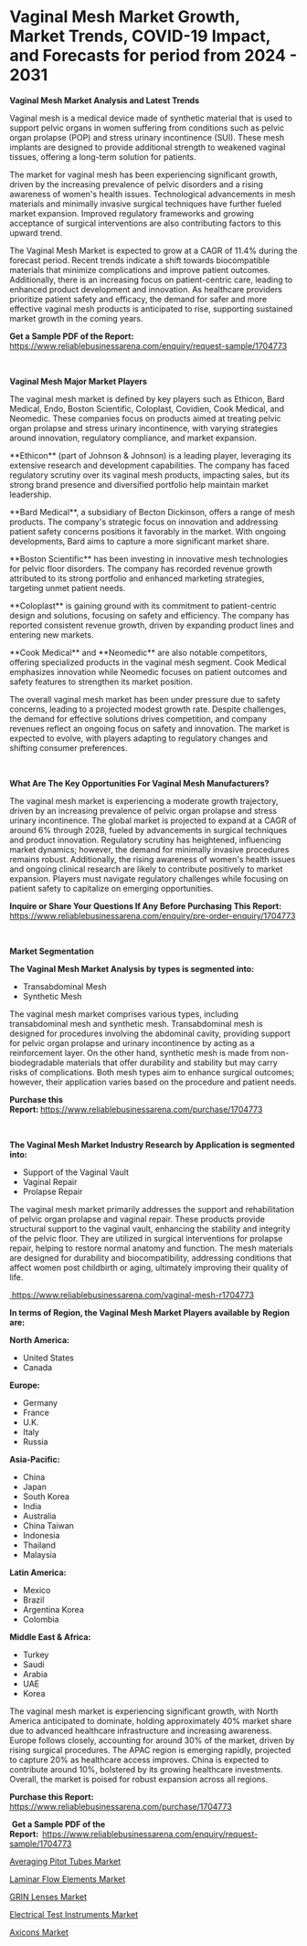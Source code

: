<p><h1>Vaginal Mesh Market Growth, Market Trends, COVID-19 Impact, and Forecasts for period from 2024 - 2031</h1></p><p><strong>Vaginal Mesh Market Analysis and Latest Trends</strong></p>
<p><p>Vaginal mesh is a medical device made of synthetic material that is used to support pelvic organs in women suffering from conditions such as pelvic organ prolapse (POP) and stress urinary incontinence (SUI). These mesh implants are designed to provide additional strength to weakened vaginal tissues, offering a long-term solution for patients. </p><p>The market for vaginal mesh has been experiencing significant growth, driven by the increasing prevalence of pelvic disorders and a rising awareness of women's health issues. Technological advancements in mesh materials and minimally invasive surgical techniques have further fueled market expansion. Improved regulatory frameworks and growing acceptance of surgical interventions are also contributing factors to this upward trend.</p><p>The Vaginal Mesh Market is expected to grow at a CAGR of 11.4% during the forecast period. Recent trends indicate a shift towards biocompatible materials that minimize complications and improve patient outcomes. Additionally, there is an increasing focus on patient-centric care, leading to enhanced product development and innovation. As healthcare providers prioritize patient safety and efficacy, the demand for safer and more effective vaginal mesh products is anticipated to rise, supporting sustained market growth in the coming years.</p></p>
<p><strong>Get a Sample PDF of the Report:&nbsp;</strong> <a href="https://www.reliablebusinessarena.com/enquiry/request-sample/1704773?utm_campaign=1685&utm_medium=2&utm_source=Github&utm_content=ia&utm_term=21102024&utm_id=vaginal-mesh">https://www.reliablebusinessarena.com/enquiry/request-sample/1704773</a></p>
<p>&nbsp;</p>
<p><strong>Vaginal Mesh Major Market Players</strong></p>
<p><p>The vaginal mesh market is defined by key players such as Ethicon, Bard Medical, Endo, Boston Scientific, Coloplast, Covidien, Cook Medical, and Neomedic. These companies focus on products aimed at treating pelvic organ prolapse and stress urinary incontinence, with varying strategies around innovation, regulatory compliance, and market expansion.</p><p>**Ethicon** (part of Johnson & Johnson) is a leading player, leveraging its extensive research and development capabilities. The company has faced regulatory scrutiny over its vaginal mesh products, impacting sales, but its strong brand presence and diversified portfolio help maintain market leadership.</p><p>**Bard Medical**, a subsidiary of Becton Dickinson, offers a range of mesh products. The company's strategic focus on innovation and addressing patient safety concerns positions it favorably in the market. With ongoing developments, Bard aims to capture a more significant market share.</p><p>**Boston Scientific** has been investing in innovative mesh technologies for pelvic floor disorders. The company has recorded revenue growth attributed to its strong portfolio and enhanced marketing strategies, targeting unmet patient needs.</p><p>**Coloplast** is gaining ground with its commitment to patient-centric design and solutions, focusing on safety and efficiency. The company has reported consistent revenue growth, driven by expanding product lines and entering new markets.</p><p>**Cook Medical** and **Neomedic** are also notable competitors, offering specialized products in the vaginal mesh segment. Cook Medical emphasizes innovation while Neomedic focuses on patient outcomes and safety features to strengthen its market position.</p><p>The overall vaginal mesh market has been under pressure due to safety concerns, leading to a projected modest growth rate. Despite challenges, the demand for effective solutions drives competition, and company revenues reflect an ongoing focus on safety and innovation. The market is expected to evolve, with players adapting to regulatory changes and shifting consumer preferences.</p></p>
<p>&nbsp;</p>
<p><strong>What Are The Key Opportunities For Vaginal Mesh Manufacturers?</strong></p>
<p><p>The vaginal mesh market is experiencing a moderate growth trajectory, driven by an increasing prevalence of pelvic organ prolapse and stress urinary incontinence. The global market is projected to expand at a CAGR of around 6% through 2028, fueled by advancements in surgical techniques and product innovation. Regulatory scrutiny has heightened, influencing market dynamics; however, the demand for minimally invasive procedures remains robust. Additionally, the rising awareness of women's health issues and ongoing clinical research are likely to contribute positively to market expansion. Players must navigate regulatory challenges while focusing on patient safety to capitalize on emerging opportunities.</p></p>
<p><strong>Inquire or Share Your Questions If Any Before Purchasing This Report:</strong> <a href="https://www.reliablebusinessarena.com/enquiry/pre-order-enquiry/1704773?utm_campaign=1685&utm_medium=2&utm_source=Github&utm_content=ia&utm_term=21102024&utm_id=vaginal-mesh">https://www.reliablebusinessarena.com/enquiry/pre-order-enquiry/1704773</a></p>
<p>&nbsp;</p>
<p><strong>Market Segmentation</strong></p>
<p><strong>The Vaginal Mesh Market Analysis by types is segmented into:</strong></p>
<p><ul><li>Transabdominal Mesh</li><li>Synthetic Mesh</li></ul></p>
<p><p>The vaginal mesh market comprises various types, including transabdominal mesh and synthetic mesh. Transabdominal mesh is designed for procedures involving the abdominal cavity, providing support for pelvic organ prolapse and urinary incontinence by acting as a reinforcement layer. On the other hand, synthetic mesh is made from non-biodegradable materials that offer durability and stability but may carry risks of complications. Both mesh types aim to enhance surgical outcomes; however, their application varies based on the procedure and patient needs.</p></p>
<p><strong>Purchase this Report:&nbsp;</strong><a href="https://www.reliablebusinessarena.com/purchase/1704773?utm_campaign=1685&utm_medium=2&utm_source=Github&utm_content=ia&utm_term=21102024&utm_id=vaginal-mesh">https://www.reliablebusinessarena.com/purchase/1704773</a></p>
<p>&nbsp;</p>
<p><strong>The Vaginal Mesh Market Industry Research by Application is segmented into:</strong></p>
<p><ul><li>Support of the Vaginal Vault</li><li>Vaginal Repair</li><li>Prolapse Repair</li></ul></p>
<p><p>The vaginal mesh market primarily addresses the support and rehabilitation of pelvic organ prolapse and vaginal repair. These products provide structural support to the vaginal vault, enhancing the stability and integrity of the pelvic floor. They are utilized in surgical interventions for prolapse repair, helping to restore normal anatomy and function. The mesh materials are designed for durability and biocompatibility, addressing conditions that affect women post childbirth or aging, ultimately improving their quality of life.</p></p>
<p><a href="https://www.reliablebusinessarena.com/vaginal-mesh-r1704773?utm_campaign=1685&utm_medium=2&utm_source=Github&utm_content=ia&utm_term=21102024&utm_id=vaginal-mesh">&nbsp;https://www.reliablebusinessarena.com/vaginal-mesh-r1704773</a></p>
<p><strong>In terms of Region, the Vaginal Mesh Market Players available by Region are:</strong></p>
<p>
    <p> <strong> North America: </strong>
        <ul>
            <li>United States</li>
            <li>Canada</li>
        </ul>
        </p> 
    <p> <strong> Europe: </strong>
        <ul>
            <li>Germany</li>
            <li>France</li>
            <li>U.K.</li>
            <li>Italy</li>
            <li>Russia</li>
        </ul>
        </p> 
    <p> <strong> Asia-Pacific: </strong>
        <ul>
            <li>China</li>
            <li>Japan</li>
            <li>South Korea</li>
            <li>India</li>
            <li>Australia</li>
            <li>China Taiwan</li>
            <li>Indonesia</li>
            <li>Thailand</li>
            <li>Malaysia</li>
        </ul>
        </p> 
    <p> <strong> Latin America: </strong>
        <ul>
            <li>Mexico</li>
            <li>Brazil</li>
            <li>Argentina Korea</li>
            <li>Colombia</li>
        </ul>
        </p> 
    <p> <strong> Middle East & Africa: </strong>
        <ul>
            <li>Turkey</li>
            <li>Saudi</li>
            <li>Arabia</li>
            <li>UAE</li>
            <li>Korea</li>
        </ul>
    </p>
    </p>
<p><p>The vaginal mesh market is experiencing significant growth, with North America anticipated to dominate, holding approximately 40% market share due to advanced healthcare infrastructure and increasing awareness. Europe follows closely, accounting for around 30% of the market, driven by rising surgical procedures. The APAC region is emerging rapidly, projected to capture 20% as healthcare access improves. China is expected to contribute around 10%, bolstered by its growing healthcare investments. Overall, the market is poised for robust expansion across all regions.</p></p>
<p><strong>Purchase this Report: </strong><a href="https://www.reliablebusinessarena.com/purchase/1704773?utm_campaign=1685&utm_medium=2&utm_source=Github&utm_content=ia&utm_term=21102024&utm_id=vaginal-mesh">https://www.reliablebusinessarena.com/purchase/1704773</a></p>
<p>&nbsp;<strong>Get a Sample PDF of the Report:&nbsp;&nbsp;</strong><a href="https://www.reliablebusinessarena.com/enquiry/request-sample/1704773?utm_campaign=1685&utm_medium=2&utm_source=Github&utm_content=ia&utm_term=21102024&utm_id=vaginal-mesh">https://www.reliablebusinessarena.com/enquiry/request-sample/1704773</a></p>
<p><strong></strong></p>
<p><p><a href="https://www.linkedin.com/pulse/averaging-pitot-tubes-market-revolution-size-share-emerging-npjme?utm_campaign=1685&utm_medium=2&utm_source=Github&utm_content=ia&utm_term=21102024&utm_id=vaginal-mesh">Averaging Pitot Tubes Market</a></p><p><a href="https://www.linkedin.com/pulse/laminar-flow-elements-market-share-analysis-growth-trends-elvie?utm_campaign=1685&utm_medium=2&utm_source=Github&utm_content=ia&utm_term=21102024&utm_id=vaginal-mesh">Laminar Flow Elements Market</a></p><p><a href="https://www.linkedin.com/pulse/trends-global-grin-lenses-market-forecast-analysis-2024-2031-gx9xf?utm_campaign=1685&utm_medium=2&utm_source=Github&utm_content=ia&utm_term=21102024&utm_id=vaginal-mesh">GRIN Lenses Market</a></p><p><a href="https://issuu.com/reportprime-2/docs/electrical-test-instruments-market-_101733cc16a5cf?utm_campaign=1685&utm_medium=2&utm_source=Github&utm_content=ia&utm_term=21102024&utm_id=vaginal-mesh">Electrical Test Instruments Market</a></p><p><a href="https://www.linkedin.com/pulse/market-dynamics-future-trends-global-axicons-sector-forecasted-xwrsf?utm_campaign=1685&utm_medium=2&utm_source=Github&utm_content=ia&utm_term=21102024&utm_id=vaginal-mesh">Axicons Market</a></p></p>